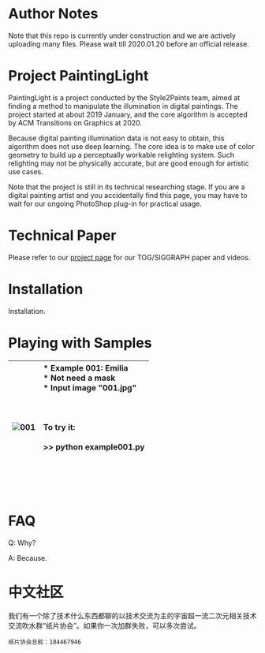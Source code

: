 # Author Notes

Note that this repo is currently under construction and we are actively uploading many files. Please wait till 2020.01.20 before an official release.

# Project PaintingLight

PaintingLight is a project conducted by the Style2Paints team, aimed at finding a method to manipulate the illumination in digital paintings. The project started at about 2019 January, and the core algorithm is accepted by ACM Transitions on Graphics at 2020. 

Because digital painting illumination data is not easy to obtain, this algorithm does not use deep learning. The core idea is to make use of color geometry to build up a perceptually workable relighting system. Such relighting may not be physically accurate, but are good enough for artistic use cases.

Note that the project is still in its technical researching stage. If you are a digital painting artist and you accidentally find this page, you may have to wait for our ongoing PhotoShop plug-in for practical usage.

# Technical Paper

Please refer to our [project page](https://lllyasviel.github.io/PaintingLight/) for our TOG/SIGGRAPH paper and videos. 

# Installation

Installation.

# Playing with Samples

![001](https://raw.githubusercontent.com/lllyasviel/PaintingLight/master/page_imgs/001.gif)  | * Example 001: Emilia <br> * Not need a mask <br> * Input image "001.jpg" <br>  <br>  <br>  <br> To try it: <br> <br> >> python example001.py <br> <br> <br> <br> <br>
---- | :-----

# FAQ

Q: Why?

A: Because.

# 中文社区

我们有一个除了技术什么东西都聊的以技术交流为主的宇宙超一流二次元相关技术交流吹水群“纸片协会”。如果你一次加群失败，可以多次尝试。

    纸片协会总舵：184467946

